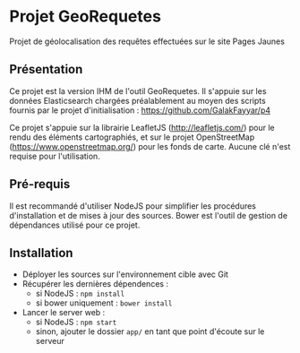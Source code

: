 # Projet GeoRequetes
Projet de géolocalisation des requêtes effectuées sur le site Pages Jaunes


## Présentation
Ce projet est la version IHM de l'outil GeoRequetes. Il s'appuie sur les données Elasticsearch chargées préalablement au moyen des scripts fournis par le projet d'initialisation : https://github.com/GalakFayyar/p4

Ce projet s'appuie sur la librairie LeafletJS (http://leafletjs.com/) pour le rendu des éléments cartographiés, et sur le projet OpenStreetMap (https://www.openstreetmap.org/) pour les fonds de carte. Aucune clé n'est requise pour l'utilisation.


## Pré-requis
Il est recommandé d'utiliser NodeJS pour simplifier les procédures d'installation et de mises à jour des sources. Bower est l'outil de gestion de dépendances utilisé pour ce projet.


## Installation
- Déployer les sources sur l'environnement cible avec Git
- Récupérer les dernières dépendences :
	- si NodeJS : ```npm install```
	- si bower uniquement : ```bower install```
- Lancer le server web :
    - si NodeJS : ```npm start```
    - sinon, ajouter le dossier ```app/``` en tant que point d'écoute sur le serveur
